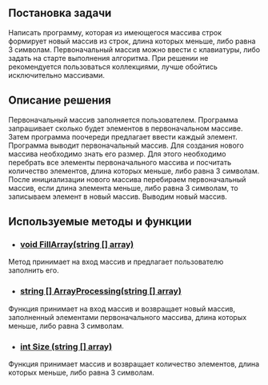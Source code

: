 ## Постановка задачи
Написать программу, которая из имеющегося массива строк формирует новый массив из строк, длина которых меньше, либо равна 3 символам. 
Первоначальный массив можно ввести с клавиатуры, либо задать на старте выполнения алгоритма. 
При решении не рекомендуется пользоваться коллекциями, лучше обойтись исключительно массивами.

## Описание решения
Первоначальный массив заполняется пользователем. Программа запрашивает сколько будет элементов в первоначальном массиве. Затем программа поочереди предлагает ввести каждый элемент. Программа выводит первоначальный массив. Для создания нового массива необходимо знать его размер. Для этого необходимо перебрать все элементы первоначального массива и посчитать количество элементов, длина которых меньше, либо равна 3 символам. После инициализации нового массива перебираем первоначальный массив, если длина элемента меньше, либо равна 3 символам, то записываем элемент в новый массив. Выводим новый массив.

## Используемые методы и функции
* ### <u>void FillArray(string [] array)</u> 
Метод принимает на вход массив и предлагает пользователю заполнить его.

* ### <u>string [] ArrayProcessing(string [] array) </u> 
Функция принимает на вход массив и возвращает новый массив, заполненный элементами первоначального массива, длина которых меньше, либо равна 3 символам.

* ### <u>int Size (string [] array) </u> 
Функция принимает массив и возвращает количество элементов, длина которых меньше, либо равна 3 символам.
